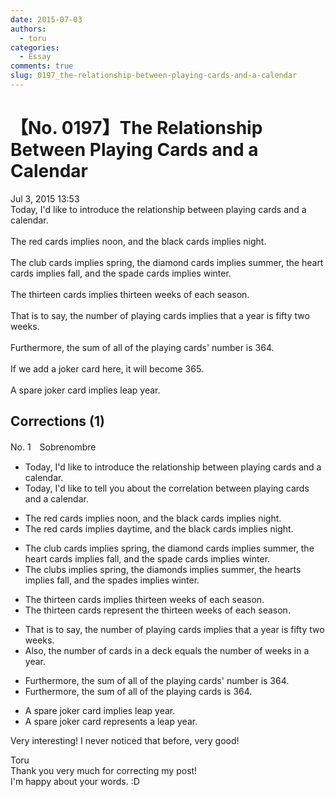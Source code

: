 ```yaml
---
date: 2015-07-03
authors:
  - toru
categories:
  - Essay
comments: true
slug: 0197_the-relationship-between-playing-cards-and-a-calendar
---
```


# 【No. 0197】The Relationship Between Playing Cards and a Calendar
<div class="date">Jul 3, 2015 13:53</div>
<div id="post"><div id="body_show_ori">
Today, I'd like to introduce the  relationship between playing cards and a calendar.<br/><br/>The red cards implies noon, and the black cards implies night.<br/><br/>The club cards implies spring, the diamond cards implies summer, the heart cards implies fall, and the spade cards implies winter.<br/><br/>The thirteen cards implies thirteen weeks of each season.<br/><br/>That is to say, the number of playing cards implies that a year is fifty two weeks.<br/><br/>Furthermore, the sum of all of the playing cards' number is 364.<br/><br/>If we add a joker card here, it will become 365.<br/><br/>A spare joker card implies leap year.
</div></div>

<!-- more -->


## Corrections (1)
<div id="block"><div class="first_name"> No. 1　<span class="just_name">Sobrenombre</span></div><div id="block2">
<ul class="correction_field">
<li class="incorrect">Today, I'd like to introduce the  relationship between playing cards and a calendar.</li>
<li class="corrected correct">
Today, I'd like to tell you about the correlation between playing cards and a calendar.
</li>
</ul>
<ul class="correction_field">
<li class="incorrect">The red cards implies noon, and the black cards implies night.</li>
<li class="corrected correct">
The red cards implies daytime, and the black cards implies night.
</li>
</ul>
<ul class="correction_field">
<li class="incorrect">The club cards implies spring, the diamond cards implies summer, the heart cards implies fall, and the spade cards implies winter.</li>
<li class="corrected correct">
The clubs implies spring, the diamonds implies summer, the hearts implies fall, and the spades implies winter.
</li>
</ul>
<ul class="correction_field">
<li class="incorrect">The thirteen cards implies thirteen weeks of each season.</li>
<li class="corrected correct">
The thirteen cards represent the thirteen weeks of each season.
</li>
</ul>
<ul class="correction_field">
<li class="incorrect">That is to say, the number of playing cards implies that a year is fifty two weeks.</li>
<li class="corrected correct">
Also, the number of cards in a deck equals the number of weeks in a year.
</li>
</ul>
<ul class="correction_field">
<li class="incorrect">Furthermore, the sum of all of the playing cards' number is 364.</li>
<li class="corrected correct">
Furthermore, the sum of all of the playing cards is 364.
</li>
</ul>
<ul class="correction_field">
<li class="incorrect">A spare joker card implies leap year.</li>
<li class="corrected correct">
A spare joker card represents a leap year.
</li>
</ul>
<p class="comment_small">
 Very interesting!  I never noticed that before, very good!
</p>

</div><div class="name"><span class="just_name">Toru</span><br>
Thank you very much for correcting my post!<br/>I'm happy about your words. :D
</div>
</div>
